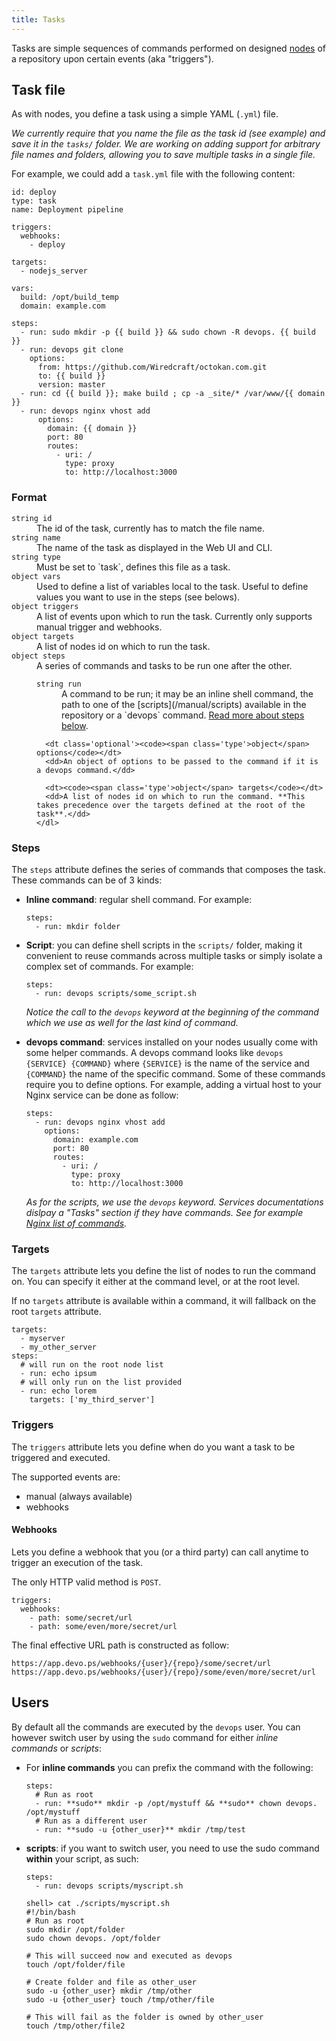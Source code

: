 ```yaml
---
title: Tasks
---
```


Tasks are simple sequences of commands performed on designed [nodes](/manual/nodes) of a repository upon certain events (aka "triggers").

## Task file

As with nodes, you define a task using a simple YAML (`.yml`) file.

*We currently require that you name the file as the task id (see example) and save it in the `tasks/` folder. We are working on adding support for arbitrary file names and folders, allowing you to save multiple tasks in a single file.*

For example, we could add a `task.yml` file with the following content:

    id: deploy
    type: task
    name: Deployment pipeline

    triggers:
      webhooks:
        - deploy
    
    targets:
      - nodejs_server
    
    vars:
      build: /opt/build_temp
      domain: example.com
    
    steps:
      - run: sudo mkdir -p {{ build }} && sudo chown -R devops. {{ build }}
      - run: devops git clone
        options:
          from: https://github.com/Wiredcraft/octokan.com.git
          to: {{ build }}
          version: master
      - run: cd {{ build }}; make build ; cp -a _site/* /var/www/{{ domain }}
      - run: devops nginx vhost add
          options:
            domain: {{ domain }}
            port: 80
            routes:
              - uri: /
                type: proxy
                to: http://localhost:3000

### Format

<dl>
  <dt><code><span class='type'>string</span> id</code></dt>
  <dd>The id of the task, currently has to match the file name.</dd>

  <dt><code><span class='type'>string</span> name</code></dt>
  <dd>The name of the task as displayed in the Web UI and CLI.</dd>

  <dt><code><span class='type'>string</span> type</code></dt>
  <dd>Must be set to `task`, defines this file as a task.</dd>
  
  <dt class='optional'><code><span class='type'>object</span> vars</code></dt>
  <dd>Used to define a list of variables local to the task. Useful to define values you want to use in the steps (see belows).</dd>

  <dt class='optional'><code><span class='type'>object</span> triggers</code></dt>
  <dd>A list of events upon which to run the task. Currently only supports manual trigger and webhooks.</dd>

  <dt><code><span class='type'>object</span> targets</code></dt>
  <dd>A list of nodes id on which to run the task.</dd>

  <dt><code><span class='type'>object</span> steps</code></dt>
  <dd>
    A series of commands and tasks to be run one after the other.
    <dl>
      <dt><code><span class='type'>string</span> run</code></dt>
      <dd>A command to be run; it may be an inline shell command, the path to one of the [scripts](/manual/scripts) available in the repository or a `devops` command. <a href='#steps'>Read more about steps below</a>.</dd>
      
      <dt class='optional'><code><span class='type'>object</span> options</code></dt>
      <dd>An object of options to be passed to the command if it is a devops command.</dd>

      <dt><code><span class='type'>object</span> targets</code></dt>
      <dd>A list of nodes id on which to run the command. **This takes precedence over the targets defined at the root of the task**.</dd>
    </dl>
  </dd>
</dl>

### Steps

The `steps` attribute defines the series of commands that composes the task. These commands can be of 3 kinds:

- **Inline command**: regular shell command. For example:

      steps:
        - run: mkdir folder

- **Script**: you can define shell scripts in the `scripts/` folder, making it convenient to reuse commands across multiple tasks or simply isolate a complex set of commands. For example:

      steps:
        - run: devops scripts/some_script.sh

    *Notice the call to the `devops` keyword at the beginning of the command which we use as well for the last kind of command.*

- **devops command**: services installed on your nodes usually come with some helper commands. A devops command looks like `devops {SERVICE} {COMMAND}` where `{SERVICE}` is the name of the service and `{COMMAND}` the name of the specific command. Some of these commands require you to define options. For example, adding a virtual host to your Nginx service can be done as follow:

      steps:
        - run: devops nginx vhost add
          options:
            domain: example.com
            port: 80
            routes:
              - uri: /
                type: proxy
                to: http://localhost:3000

    *As for the scripts, we use the `devops` keyword. Services documentations dislpay a "Tasks" section if they have commands. See for example [Nginx list of commands](/services/nginx#tasks).*

### Targets

The `targets` attribute lets you define the list of nodes to run the command on. You can specify it either at the command level, or at the root level. 

If no `targets` attribute is available within a command, it will fallback on the root `targets` attribute.

```
targets:
  - myserver
  - my_other_server
steps:
  # will run on the root node list
  - run: echo ipsum
  # will only run on the list provided
  - run: echo lorem
    targets: ['my_third_server']
```

### Triggers

The `triggers` attribute lets you define when do you want a task to be triggered and executed.

The supported events are:

- manual (always available)
- webhooks

#### Webhooks

Lets you define a webhook that you (or a third party) can call anytime to trigger an execution of the task.

The only HTTP valid method is `POST`.

```
triggers:
  webhooks:
    - path: some/secret/url
    - path: some/even/more/secret/url
```

The final effective URL path is constructed as follow:

```
https://app.devo.ps/webhooks/{user}/{repo}/some/secret/url
https://app.devo.ps/webhooks/{user}/{repo}/some/even/more/secret/url
```

## Users

By default all the commands are executed by the `devops` user. You can however switch user by using the `sudo` command for either *inline commands* or *scripts*:

- For **inline commands** you can prefix the command with the following:

      steps:
        # Run as root
        - run: **sudo** mkdir -p /opt/mystuff && **sudo** chown devops. /opt/mystuff
        # Run as a different user
        - run: **sudo -u {other_user}** mkdir /tmp/test

- **scripts**: if you want to switch user, you need to use the sudo command **within** your script, as such:

      steps:
        - run: devops scripts/myscript.sh
      
      shell> cat ./scripts/myscript.sh
      #!/bin/bash
      # Run as root
      sudo mkdir /opt/folder
      sudo chown devops. /opt/folder
      
      # This will succeed now and executed as devops
      touch /opt/folder/file
      
      # Create folder and file as other_user
      sudo -u {other_user} mkdir /tmp/other
      sudo -u {other_user} touch /tmp/other/file
      
      # This will fail as the folder is owned by other_user
      touch /tmp/other/file2